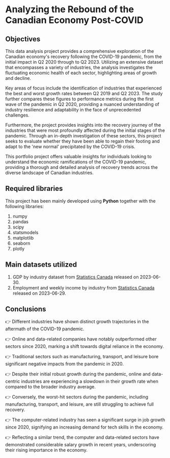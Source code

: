 # Analyzing the Rebound of the Canadian Economy Post-COVID



## Objectives
This data analysis project provides a comprehensive exploration of the Canadian economy's recovery following the COVID-19 pandemic, from the initial impact in Q2 2020 through to Q2 2023. Utilizing an extensive dataset that encompasses a variety of industries, the analysis investigates the fluctuating economic health of each sector, highlighting areas of growth and decline.

Key areas of focus include the identification of industries that experienced the best and worst growth rates between Q2 2019 and Q2 2023. The study further compares these figures to performance metrics during the first wave of the pandemic in Q2 2020, providing a nuanced understanding of industry resilience and adaptability in the face of unprecedented challenges.

Furthermore, the project provides insights into the recovery journey of the industries that were most profoundly affected during the initial stages of the pandemic. Through an in-depth investigation of these sectors, this project seeks to evaluate whether they have been able to regain their footing and adapt to the 'new normal' precipitated by the COVID-19 crisis.

This portfolio project offers valuable insights for individuals looking to understand the economic ramifications of the COVID-19 pandemic, providing a thorough and detailed analysis of recovery trends across the diverse landscape of Canadian industries.

## Required libraries
This project has been mainly developed using **Python** together with the following libraries:

1. numpy
2. pandas
3. scipy
4. statsmodels
5. matplotlib
6. seaborn
7. plotly

## Main datasets utilized

1. GDP by industry dataset from [Statistics Canada](https://www150.statcan.gc.ca/t1/tbl1/en/tv.action?pid=3610043402) released on 2023-06-30.
2. Employment and weekly income by industry from [Statistics Canada](https://www150.statcan.gc.ca/t1/tbl1/en/tv.action?pid=1410022002) released on 2023-06-29.

## Conclusions
👉 Different industries have shown distinct growth trajectories in the aftermath of the COVID-19 pandemic.

👉 Online and data-related companies have notably outperformed other sectors since 2020, marking a shift towards digital reliance in the economy.

👉 Traditional sectors such as manufacturing, transport, and leisure bore significant negative impacts from the pandemic in 2020.

👉 Despite their initial robust growth during the pandemic, online and data-centric industries are experiencing a slowdown in their growth rate when compared to the broader industry average.

👉 Conversely, the worst-hit sectors during the pandemic, including manufacturing, transport, and leisure, are still struggling to achieve full recovery.

👉 The computer-related industry has seen a significant surge in job growth since 2020, signifying an increasing demand for tech skills in the economy.

👉 Reflecting a similar trend, the computer and data-related sectors have demonstrated considerable salary growth in recent years, underscoring their rising importance in the economy.
